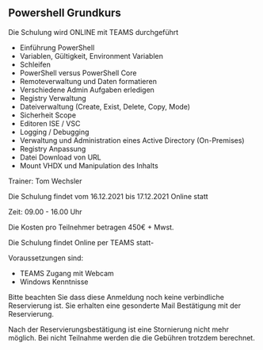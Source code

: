 ## Powershell Grundkurs

Die Schulung wird ONLINE mit TEAMS durchgeführt


- Einführung PowerShell
- Variablen, Gültigkeit, Environment Variablen
- Schleifen
- PowerShell versus PowerShell Core
- Remoteverwaltung und Daten formatieren
- Verschiedene Admin Aufgaben erledigen
- Registry Verwaltung
- Dateiverwaltung (Create, Exist, Delete, Copy, Mode)
- Sicherheit Scope
- Editoren ISE / VSC 
- Logging / Debugging
- Verwaltung und Administration eines Active Directory (On-Premises)
- Registry Anpassung
- Datei Download von URL
- Mount VHDX und Manipulation des Inhalts

Trainer: Tom Wechsler 

Die Schulung findet vom 16.12.2021 bis 17.12.2021 Online statt

Zeit: 09.00 - 16.00 Uhr

Die Kosten pro Teilnehmer betragen 450€ + Mwst. 

Die Schulung findet Online per TEAMS statt-

Voraussetzungen sind:
- TEAMS Zugang mit Webcam
- Windows Kenntnisse


Bitte beachten Sie dass diese Anmeldung noch keine verbindliche Reservierung ist.
Sie erhalten eine gesonderte Mail Bestätigung mit der Reservierung.

Nach der Reservierungsbestätigung ist eine Stornierung nicht mehr möglich. Bei nicht Teilnahme
werden die die Gebühren trotzdem berechnet.
